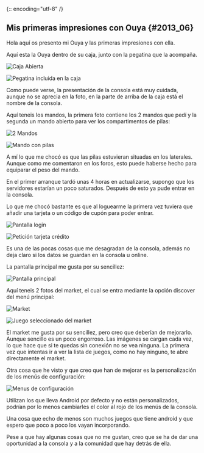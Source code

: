 {:: encoding="utf-8" /}
## Mis primeras impresiones con Ouya {#2013_06}

Hola aquí os presento mi Ouya y las primeras impresiones con ella.

Aquí esta la Ouya dentro de su caja, junto con la pegatina que la acompaña.

![Caja Abierta](images/ouya/IMAG0688.jpg)

![Pegatina incluida en la caja](images/ouya/IMAG0697.jpg)


Como puede verse, la presentación de la consola está muy cuidada, aunque no se aprecia en la foto, en la parte de arriba de la caja está el nombre de la consola.

Aquí teneis los mandos, la primera foto contiene los 2 mandos que pedí y la segunda un mando abierto para ver los compartimentos de pilas:

![2 Mandos](images/ouya/IMAG0689.jpg)

![Mando con pilas](images/ouya/IMAG0694.jpg)


 A mí lo que me chocó es que las pilas estuvieran situadas en los laterales. Aunque como me comentaron en los foros, esto puede haberse hecho para equiparar el peso del mando.

En el primer arranque tardó unas 4 horas en actualizarse, supongo que los servidores estarían un poco saturados.
Después de esto ya pude entrar en la consola.

Lo que me chocó bastante es que al loguearme la primera vez tuviera que añadir una tarjeta o un código de cupón para poder entrar.

![Pantalla login](images/ouya/IMAG0698.jpg)

![Petición tarjeta crédito](images/ouya/IMAG0699.jpg)


Es una de las pocas cosas que me desagradan de la consola, además no deja claro si los datos se guardan en la consola u online.

La pantalla principal me gusta por su sencillez:

![Pantalla principal](images/ouya/IMAG0700.jpg)

Aquí teneis 2 fotos del market, el cual se entra mediante la opción discover del menú principal:

![Market](images/ouya/IMAG0701.jpg)

![Juego seleccionado del market](images/ouya/IMAG0702.jpg)

El market me gusta por su sencillez, pero creo que deberían de mejorarlo. Aunque sencillo es un poco engorroso.
Las imágenes se cargan cada vez, lo que hace que si te quedas sin conexión no se vea ninguna.
La primera vez que intentas ir a ver la lista de juegos, como no hay ninguno, te abre directamente el market.

Otra cosa que he visto y que creo que han de mejorar es la personalización de los menús de configuración:

![Menus de configuración](images/ouya/IMAG0703.jpg)

Utilizan los que lleva Android por defecto y no están personalizados, podrían por lo menos cambiarles el color al rojo de los menús de la consola.


Una cosa que echo de menos son muchos juegos que tiene android y que espero que poco a poco los vayan incorporando.

Pese a que hay algunas cosas que no me gustan, creo que se ha de dar una oportunidad a la consola y a la comunidad que hay detrás de ella.
